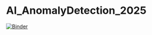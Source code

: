 # AI_AnomalyDetection_2025
[![Binder](https://mybinder.org/badge_logo.svg)](https://mybinder.org/v2/gh/VitaliAlexeev/AI_AnomalyDetection_2025/HEAD) 
